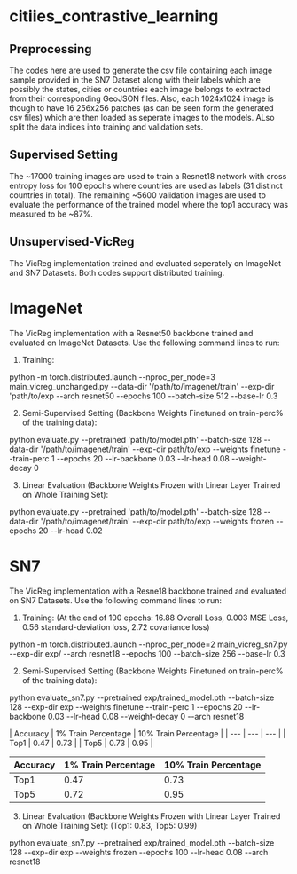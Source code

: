 # citiies_contrastive_learning

## Preprocessing

The codes here are used to generate the csv file containing each image sample provided in the SN7 Dataset along with their labels which are possibly
the states, cities or countries each image belongs to extracted from their corresponding GeoJSON files. Also, each 1024x1024 image is though to have 16 
256x256 patches (as can be seen form the generated csv files) which are then loaded as seperate images to the models. ALso split the data indices into 
training and validation sets.

## Supervised Setting

The ~17000 training images are used to train a Resnet18 network with cross entropy loss for 100 epochs where countries are used as labels (31 distinct 
countries in total). The remaining ~5600 validation images are used to evaluate the performance of the trained model where the top1 accuracy was measured 
to be ~87%.

## Unsupervised-VicReg

The VicReg implementation trained and evaluated seperately on ImageNet and SN7 Datasets. Both codes support distributed training.

# ImageNet

The VicReg implementation with a Resnet50 backbone trained and evaluated on ImageNet Datasets. Use the following command lines to run:

1) Training:

python -m torch.distributed.launch --nproc_per_node=3 main_vicreg_unchanged.py --data-dir '/path/to/imagenet/train' --exp-dir 'path/to/exp --arch resnet50 --epochs 100 --batch-size 512 --base-lr 0.3

2) Semi-Supervised Setting (Backbone Weights Finetuned on train-perc% of the training data):

python evaluate.py --pretrained 'path/to/model.pth' --batch-size 128 --data-dir  '/path/to/imagenet/train' --exp-dir path/to/exp --weights finetune --train-perc 1 --epochs 20 --lr-backbone 0.03 --lr-head 0.08 --weight-decay 0

3) Linear Evaluation (Backbone Weights Frozen with Linear Layer Trained on Whole Training Set):

python evaluate.py --pretrained 'path/to/model.pth' --batch-size 128 --data-dir  '/path/to/imagenet/train' --exp-dir path/to/exp --weights frozen --epochs 20 --lr-head 0.02

# SN7

The VicReg implementation with a Resne18 backbone trained and evaluated on SN7 Datasets. Use the following command lines to run:

1) Training: (At the end of 100 epochs: 16.88 Overall Loss, 0.003 MSE Loss, 0.56 standard-deviation loss, 2.72 covariance loss)

python -m torch.distributed.launch --nproc_per_node=2 main_vicreg_sn7.py --exp-dir exp/ --arch resnet18 --epochs 100 --batch-size 256 --base-lr 0.3

2) Semi-Supervised Setting (Backbone Weights Finetuned on train-perc% of the training data):

python evaluate_sn7.py --pretrained exp/trained_model.pth --batch-size 128 --exp-dir exp --weights finetune --train-perc 1 --epochs 20 --lr-backbone 0.03 --lr-head 0.08 --weight-decay 0 --arch resnet18

| Accuracy | 1% Train Percentage | 10% Train Percentage |
| --- | --- | --- |
| Top1 | 0.47 | 0.73 |
| Top5 | 0.73 | 0.95 |

| Accuracy | 1% Train Percentage | 10% Train Percentage |
| ------------- | ------------- | ------------- |
| Top1  | 0.47  | 0.73  |
| Top5  | 0.72 | 0.95  |

3) Linear Evaluation (Backbone Weights Frozen with Linear Layer Trained on Whole Training Set): (Top1: 0.83, Top5: 0.99)

python evaluate_sn7.py --pretrained exp/trained_model.pth --batch-size 128 --exp-dir exp --weights frozen --epochs 100 --lr-head 0.08  --arch resnet18






